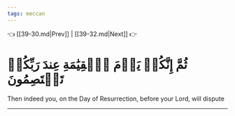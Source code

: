 ```yaml
---
tags: meccan
---
```


👈 [[39-30.md|Prev]] | [[39-32.md|Next]] 👉

# ثُمَّ إِنَّكُمۡ يَوۡمَ ٱلۡقِيَٰمَةِ عِندَ رَبِّكُمۡ تَخۡتَصِمُونَ

Then indeed you, on the Day of Resurrection, before your Lord, will dispute

---


